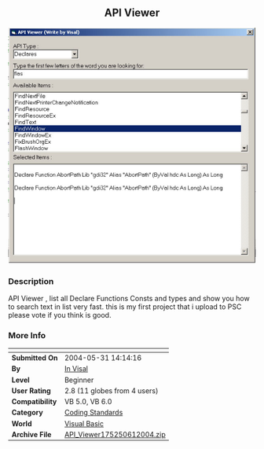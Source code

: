 ﻿<div align="center">

## API Viewer

<img src="PIC200461157549578.jpg">
</div>

### Description

API Viewer , list all Declare Functions Consts and types and show you how to search text in list very fast. this is my first project that i upload to PSC please vote if you think is good.
 
### More Info
 


<span>             |<span>
---                |---
**Submitted On**   |2004-05-31 14:14:16
**By**             |[In Visal](https://github.com/Planet-Source-Code/PSCIndex/blob/master/ByAuthor/in-visal.md)
**Level**          |Beginner
**User Rating**    |2.8 (11 globes from 4 users)
**Compatibility**  |VB 5\.0, VB 6\.0
**Category**       |[Coding Standards](https://github.com/Planet-Source-Code/PSCIndex/blob/master/ByCategory/coding-standards__1-43.md)
**World**          |[Visual Basic](https://github.com/Planet-Source-Code/PSCIndex/blob/master/ByWorld/visual-basic.md)
**Archive File**   |[API\_Viewer175250612004\.zip](https://github.com/Planet-Source-Code/in-visal-api-viewer__1-54131/archive/master.zip)








